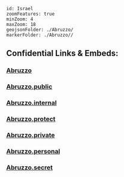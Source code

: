 
```leaflet
id: Israel
zoomFeatures: true 
minZoom: 4 
maxZoom: 18
geojsonFolder: ./Abruzzo/
markerFolder: ./Abruzzo//
```


## Confidential Links & Embeds: 

### [Abruzzo](/_Standards/Earth/Continent/Europe/Europe~South/Italy/regions~Italy/Abruzzo.md) 

### [Abruzzo.public](/_public/Earth/Continent/Europe/Europe~South/Italy/regions~Italy/Abruzzo.public.md) 

### [Abruzzo.internal](/_internal/Earth/Continent/Europe/Europe~South/Italy/regions~Italy/Abruzzo.internal.md) 

### [Abruzzo.protect](/_protect/Earth/Continent/Europe/Europe~South/Italy/regions~Italy/Abruzzo.protect.md) 

### [Abruzzo.private](/_private/Earth/Continent/Europe/Europe~South/Italy/regions~Italy/Abruzzo.private.md) 

### [Abruzzo.personal](/_personal/Earth/Continent/Europe/Europe~South/Italy/regions~Italy/Abruzzo.personal.md) 

### [Abruzzo.secret](/_secret/Earth/Continent/Europe/Europe~South/Italy/regions~Italy/Abruzzo.secret.md)

